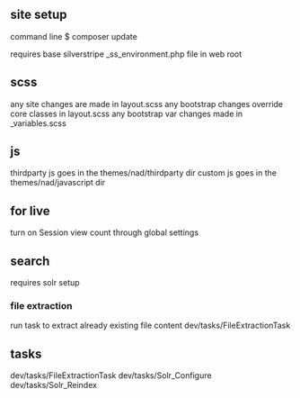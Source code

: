 ## site setup
command line
	$ composer update

requires base silverstripe _ss_environment.php file in web root

## scss
any site changes are made in layout.scss
any bootstrap changes override core classes in layout.scss
any bootstrap var changes made in _variables.scss

## js
thirdparty js goes in the themes/nad/thirdparty dir
custom js goes in the themes/nad/javascript dir

## for live
turn on Session view count through global settings

## search
requires solr setup

### file extraction
run task to extract already existing file content
dev/tasks/FileExtractionTask

## tasks
dev/tasks/FileExtractionTask
dev/tasks/Solr_Configure
dev/tasks/Solr_Reindex